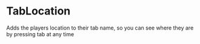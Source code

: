 # TabLocation

Adds the players location to their tab name, so you can see where they are by pressing tab at any time
